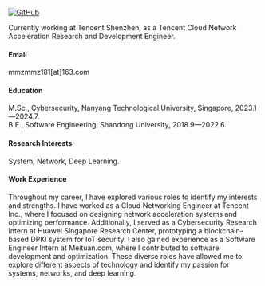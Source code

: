 

[![GitHub](https://img.shields.io/badge/GitHub-Profile-blue?logo=github)](https://github.com/MaMingZe-maverick)


Currently working at Tencent Shenzhen, as a Tencent Cloud Network Acceleration Research and Development Engineer.

#### Email
mmzmmz181[at]163.com

#### Education
M.Sc., Cybersecurity, Nanyang Technological University, Singapore, 2023.1—2024.7.\
B.E., Software Engineering, Shandong University, 2018.9—2022.6.

#### Research Interests
System, Network, Deep Learning.

#### Work Experience
Throughout my career, I have explored various roles to identify my interests and strengths. I have worked as a Cloud Networking Engineer at Tencent Inc., where I focused on designing network acceleration systems and optimizing performance. Additionally, I served as a Cybersecurity Research Intern at Huawei Singapore Research Center, prototyping a blockchain-based DPKI system for IoT security. I also gained experience as a Software Engineer Intern at Meituan.com, where I contributed to software development and optimization. These diverse roles have allowed me to explore different aspects of technology and identify my passion for systems, networks, and deep learning.

